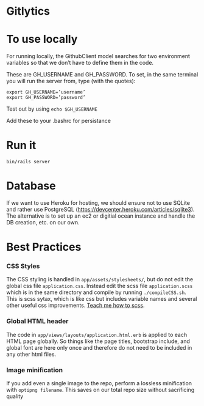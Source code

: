 # Gitlytics

# To use locally
For running locally, the GithubClient model searches for two environment variables so that we don’t have to define them in the code.

These are GH_USERNAME and GH_PASSWORD.  To set, in the same terminal you will run the server from, type (with the quotes): 

```
export GH_USERNAME=’username’
export GH_PASSWORD=’password’
```

Test out by using
``` echo $GH_USERNAME ```

Add these to your .bashrc for persistance

# Run it
```bin/rails server```

# Database
If we want to use Heroku for hosting, we should ensure not to use SQLite and rather use PostgreSQL (https://devcenter.heroku.com/articles/sqlite3).  The alternative is to set up an ec2 or digitial ocean instance and handle the DB creation, etc. on our own.

# Best Practices
### CSS Styles
The CSS styling is handled in ```app/assets/stylesheets/```, but do not edit the global css file ```application.css```. Instead edit the scss file ```application.scss``` which is in the same directory and compile by running ```./compileCSS.sh```. This is scss sytax, which is like css but includes variable names and several other useful css improvements. [Teach me how to scss](http://sass-lang.com/guide).

### Global HTML header
The code in ```app/views/layouts/application.html.erb``` is applied to each HTML
page globally. So things like the page titles, bootstrap include, and global font are here only once and therefore do not need to be included in any other html files.

### Image minification
If you add even a single image to the repo, perform a lossless minification with ```optipng filename```. This saves on our total repo size without sacrificing quality
